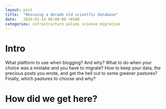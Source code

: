 ```yaml
---
layout: post
title:  "Rescuing a decade old scientfic database"
date:   2020-03-14 00:00:00 +0100
categories: infrastructure pulumi science migration
---
```


# Intro

What platform to use when blogging? And why?
What to do when your choice was a mistake and you have to migrate?
How to keep your data, the precious posts you wrote, and get the hell out to some greener pastures?
Finally, which pastures to choose and why?

# How did we get here?

